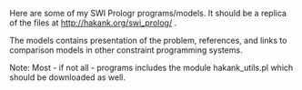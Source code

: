 Here are some of my SWI Prologr programs/models. It should be a replica
of the files at http://hakank.org/swi_prolog/ .

The models contains presentation of the problem, references, 
and links to comparison models in other constraint programming systems.

Note: Most - if not all - programs includes the module hakank_utils.pl which should be downloaded as well.
